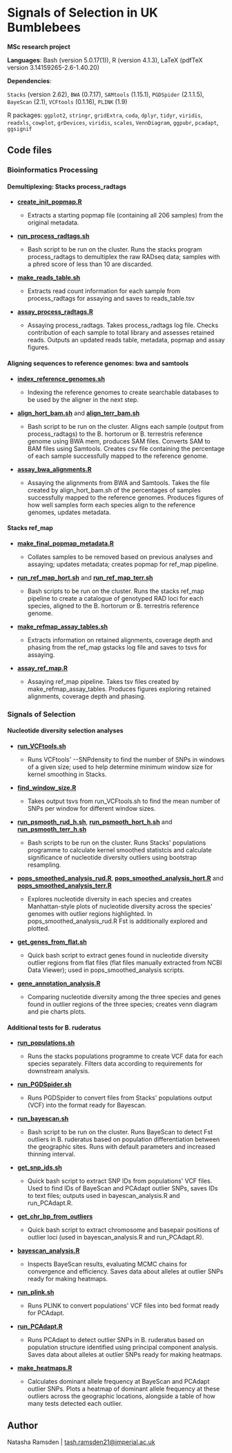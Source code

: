 # Signals of Selection in UK Bumblebees

**MSc research project**

**Languages**: Bash (version 5.0.17(1)), R (version 4.1.3), LaTeX (pdfTeX version 3.14159265-2.6-1.40.20)

**Dependencies**: 

`Stacks` (version 2.62), `BWA` (0.7.17), `SAMtools` (1.15.1), `PGDSpider` (2.1.1.5), `BayeScan` (2.1), `VCFtools` (0.1.16), `PLINK` (1.9)

R packages: `ggplot2`, `stringr`, `gridExtra`, `coda`, `dplyr`, `tidyr`, `viridis`, `readxls`, `cowplot`, `grDevices`, `viridis`, `scales`, `VennDiagram`, `ggpubr`, `pcadapt`, `ggsignif`

## Code files


### Bioinformatics Processing

#### Demultiplexing: Stacks process_radtags

* [**create_init_popmap.R**](code/create_init_popmap.R)
  * Extracts a starting popmap file (containing all 206 samples) from the original metadata.

* [**run_process_radtags.sh**](code/run_process_radtags.sh)
  * Bash script to be run on the cluster. Runs the stacks program process_radtags to demultiplex the raw RADseq data; samples with a phred score of less than 10 are discarded.

* [**make_reads_table.sh**](code/make_reads_table.sh)
  * Extracts read count information for each sample from process_radtags for assaying and saves to reads_table.tsv

* [**assay_process_radtags.R**](code/assay_process_radtags.R)
  * Assaying process_radtags. Takes process_radtags log file. Checks contribution of each sample to total library and assesses retained reads. Outputs an updated reads table, metadata, popmap and assay figures.

#### Aligning sequences to reference genomes: bwa and samtools

* [**index_reference_genomes.sh**](code/index_reference_genomes.sh)
  * Indexing the reference genomes to create searchable databases to be used by the aligner in the next step.

* [**align_hort_bam.sh**](code/align_hort_bam.sh) and [**align_terr_bam.sh**](code/align_terr_bam.sh)
  * Bash script to be run on the cluster. Aligns each sample (output from process_radtags) to the B. hortorum or B. terrestris reference genome using BWA mem, produces SAM files. Converts SAM to BAM files using Samtools. Creates csv file containing the percentage of each sample successfully mapped to the reference genome.

* [**assay_bwa_alignments.R**](code/assay_bwa_alignments.R)
  * Assaying the alignments from BWA and Samtools. Takes the file created by align_hort_bam.sh of the percentages of samples successfully mapped to the reference genomes. Produces figures of how well samples form each species align to the reference genomes, updates metadata.

#### Stacks ref_map

* [**make_final_popmap_metadata.R**](code/make_final_popmap_metadata.R)
  * Collates samples to be removed based on previous analyses and assaying; updates metadata; creates popmap for ref_map pipeline.

* [**run_ref_map_hort.sh**](code/run_ref_map_hort.sh) and [**run_ref_map_terr.sh**](code/run_ref_map_terr.sh)
  * Bash scripts to be run on the cluster. Runs the stacks ref_map pipeline to create a catalogue of genotyped RAD loci for each species, aligned to the B. hortorum or B. terrestris reference genome.

* [**make_refmap_assay_tables.sh**](code/make_refmap_assay_tables.sh)
  * Extracts information on retained alignments, coverage depth and phasing from the ref_map gstacks log file and saves to tsvs for assaying.

* [**assay_ref_map.R**](code/assay_ref_map.R)
  * Assaying ref_map pipeline. Takes tsv files created by make_refmap_assay_tables. Produces figures exploring retained alignments, coverage depth and phasing.


### Signals of Selection

#### Nucleotide diversity selection analyses

* [**run_VCFtools.sh**](code/run_VCFtools.sh)
  * Runs VCFtools' --SNPdensity to find the number of SNPs in windows of a given size; used to help determine minimum window size for kernel smoothing in Stacks.

* [**find_window_size.R**](code/find_window_size.R)
  * Takes output tsvs from run_VCFtools.sh to find the mean number of SNPs per window for different window sizes.

* [**run_psmooth_rud_h.sh**](code/run_psmooth_rud_h.sh), [**run_psmooth_hort_h.sh**](code/run_psmooth_hort_h.sh) and [**run_psmooth_terr_h.sh**](code/run_psmooth_terr_h.sh)
  * Bash scripts to be run on the cluster. Runs Stacks' populations programme to calculate kernel smoothed statistcis and calculate significance of nucleotide diversity outliers using bootstrap resampling.

* [**pops_smoothed_analysis_rud.R**](code/pops_smoothed_analysis_rud.R), [**pops_smoothed_analysis_hort.R**](code/pops_smoothed_analysis_hort.R) and [**pops_smoothed_analysis_terr.R**](code/pops_smoothed_analysis_terr.R)
  * Explores nucleotide diversity in each species and creates Manhattan-style plots of nucleotide diversity across the species' genomes with outlier regions highlighted. In pops_smoothed_analysis_rud.R Fst is additionally explored and plotted.

* [**get_genes_from_flat.sh**](code/get_genes_from_flat.sh)
  * Quick bash script to extract genes found in nucleotide diversity outlier regions from flat files (flat files manually extracted from NCBI Data Viewer); used in pops_smoothed_analysis scripts.

* [**gene_annotation_analysis.R**](code/gene_annotation_analysis.R)
  * Comparing nucleotide diversity among the three species and genes found in outlier regions of the three species; creates venn diagram and pie charts plots. 

#### Additional tests for B. ruderatus

* [**run_populations.sh**](code/run_populations.sh)
  * Runs the stacks populations programme to create VCF data for each species separately. Filters data according to requirements for downstream analysis. 

* [**run_PGDSpider.sh**](code/run_PGDSpider.sh)
  * Runs PGDSpider to convert files from Stacks' populations output (VCF) into the format ready for Bayescan.

* [**run_bayescan.sh**](code/run_bayescan.sh)
  * Bash script to be run on the cluster. Runs BayeScan to detect Fst outliers in B. ruderatus based on population differentiation between the geographic sites. Runs with default parameters and increased thinning interval.

* [**get_snp_ids.sh**](code/get_snp_ids.sh)
  * Quick bash script to extract SNP IDs from populations' VCF files. Used to find IDs of BayeScan and PCAdapt outlier SNPs, saves IDs to text files; outputs used in bayescan_analysis.R and run_PCAdapt.R.

* [**get_chr_bp_from_outliers**](code/get_chr_bp_from_outlier.sh)
  * Quick bash script to extract chromosome and basepair positions of outlier loci (used in bayescan_analysis.R and run_PCAdapt.R).

* [**bayescan_analysis.R**](code/bayescan_analysis.R)
  * Inspects BayeScan results, evaluating MCMC chains for convergence and efficiency. Saves data about alleles at outlier SNPs ready for making heatmaps.

* [**run_plink.sh**](code/run_plink.sh)
  * Runs PLINK to convert populations' VCF files into bed format ready for PCAdapt. 

* [**run_PCAdapt.R**](code/run_PCAdapt.R)
  * Runs PCAdapt to detect outlier SNPs in B. ruderatus based on population structure identified using principal component analysis. Saves data about alleles at outlier SNPs ready for making heatmaps.

* [**make_heatmaps.R**](code/make_heatmaps.R)
  * Calculates dominant allele frequency at BayeScan and PCAdapt outlier SNPs. Plots a heatmap of dominant allele frequency at these outliers across the geographic locations, alongside a table of how many tests detected each outlier. 


## Author

Natasha Ramsden | tash.ramsden21@imperial.ac.uk
